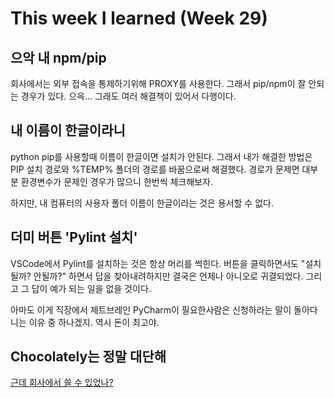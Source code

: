 # This week I learned (Week 29)
## 으악 내 npm/pip
회사에서는 외부 접속을 통제하기위해 PROXY를 사용한다. 그래서 pip/npm이 잘 안되는 경우가 있다. 으윽... 그래도 여러 해결책이 있어서 다행이다.
## 내 이름이 한글이라니
python pip를 사용할때 이름이 한글이면 설치가 안된다. 그래서 내가 해결한 방법은 PIP 설치 경로와 %TEMP% 폴더의 경로를 바꿈으로써 해결했다. 경로가 문제면 대부분 환경변수가 문제인 경우가 많으니 한번씩 체크해보자.

하지만, 내 컴퓨터의 사용자 폴더 이름이 한글이라는 것은 용서할 수 없다.
## 더미 버튼 'Pylint 설치'
VSCode에서 Pylint를 설치하는 것은 항상 머리를 썩힌다. 버튼을 클릭하면서도 "설치 될까? 안될까?" 하면서 답을 찾아내려하지만 결국은 언제나 아니오로 귀결되었다. 그리고 그 답이 예가 되는 일을 없을 것이다.

아마도 이게 직장에서 제트브레인 PyCharm이 필요한사람은 신청하라는 말이 돌아다니는 이유 중 하나겠지. 역시 돈이 최고야.
## Chocolately는 정말 대단해
[근데 회사에서 쓸 수 있었나?](https://chocolatey.org/faq#i-would-like-to-use-chocolatey-in-my-organization-is-the-licensing-friendly)

